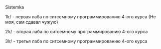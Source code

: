 Sistemka 

1lr/ - первая лаба по ситсемному программированию 4-ого курса (Не моя, сам сдавал чужую)

2lr/ - вторая лаба по ситсемному программированию 4-ого курса

3lr/ - третья лаба по ситсемному программированию 4-ого курса
